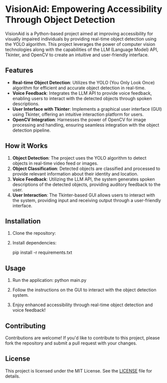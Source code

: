 # VisionAid: Empowering Accessibility Through Object Detection

VisionAid is a Python-based project aimed at improving accessibility for visually impaired individuals by providing real-time object detection using the YOLO algorithm. This project leverages the power of computer vision technologies along with the capabilities of the LLM (Language Model) API, Tkinter, and OpenCV to create an intuitive and user-friendly interface.

## Features
- **Real-time Object Detection**: Utilizes the YOLO (You Only Look Once) algorithm for efficient and accurate object detection in real-time.
- **Voice Feedback**: Integrates the LLM API to provide voice feedback, enabling users to interact with the detected objects through spoken descriptions.
- **User Interface with Tkinter**: Implements a graphical user interface (GUI) using Tkinter, offering an intuitive interaction platform for users.
- **OpenCV Integration**: Harnesses the power of OpenCV for image processing and handling, ensuring seamless integration with the object detection pipeline.

## How it Works
1. **Object Detection**: The project uses the YOLO algorithm to detect objects in real-time video feed or images.
2. **Object Classification**: Detected objects are classified and processed to provide relevant information about their identity and location.
3. **Voice Feedback**: Utilizing the LLM API, the system generates spoken descriptions of the detected objects, providing auditory feedback to the user.
4. **User Interaction**: The Tkinter-based GUI allows users to interact with the system, providing input and receiving output through a user-friendly interface.

## Installation
1. Clone the repository:


2. Install dependencies:

    pip install -r requirements.txt


## Usage
1. Run the application:
    python main.py

2. Follow the instructions on the GUI to interact with the object detection system.
3. Enjoy enhanced accessibility through real-time object detection and voice feedback!

## Contributing
Contributions are welcome! If you'd like to contribute to this project, please fork the repository and submit a pull request with your changes.

## License
This project is licensed under the MIT License. See the [LICENSE](LICENSE) file for details.
